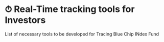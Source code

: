 # ⏱ Real-Time tracking tools for Investors

List of necessary tools to be developed for Tracing Blue Chip INdex Fund
